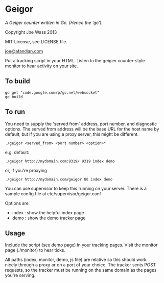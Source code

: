Geigor
======

*A Geiger counter written in Go. (Hence the 'go').*

Copyright Joe Wass 2013

MIT License, see LICENSE file.

joe@afandian.com

Put a tracking script in your HTML. Listen to the geigier counter-style monitor to hear activity on your site.

To build
--------

    go get "code.google.com/p/go.net/websocket"
    go build

To run
------

You need to supply the 'served from' address, port number, and diagnostic options. The served from address will be the base URL for the host name by default, but if you are using a proxy server, this might be different.

    ./geigor <served_from> <port number> <option>*


e.g. default:

    ./geigor http://mydomain.com:9319/ 9319 index demo


or, if you're proxying


    ./geigor http://mydomain.com/geigor 80 index demo


You can use supervisor to keep this running on your server. There is a sample config file at etc/supervisor/geigor.conf

Options are:

 - index : show the helpful index page
 - demo : show the demo tracker page

Usage
-----

Include the script (see demo page) in your tracking pages. Visit the monitor page (./monitor) to hear ticks.

All paths (index, monitor, demo, js file) are relative so this should work nicely through a proxy or on a port of your choice. The tracker sents POST requests, so the tracker must be running on the same domain as the pages you're serving.